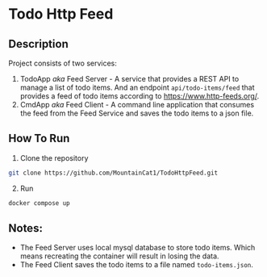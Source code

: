 ﻿# Todo Http Feed

## Description
Project consists of two services:
1. TodoApp _aka_ Feed Server - A service that provides a REST API to manage a list of todo items. And an endpoint `api/todo-items/feed` that provides a feed of todo items according to https://www.http-feeds.org/.
2. CmdApp _aka_ Feed Client - A command line application that consumes the feed from the Feed Service and saves the todo items to a json file.
## How To Run
1. Clone the repository
```bash
git clone https://github.com/MountainCat1/TodoHttpFeed.git
```
2. Run
```bash
docker compose up
```
## Notes:
- The Feed Server uses local mysql database to store todo items. Which means recreating the container will result in losing the data.
- The Feed Client saves the todo items to a file named `todo-items.json`.